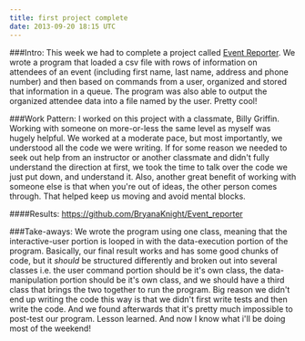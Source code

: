 ```yaml
---
title: first project complete
date: 2013-09-20 18:15 UTC
---
```



###Intro:
This week we had to complete a project called [Event Reporter](http://tutorials.jumpstartlab.com/projects/event_reporter.html). We wrote a program that loaded a csv file with rows of information on attendees of an event (including first name, last name, address and phone number) and then based on commands from a user, organized and stored that information in a queue. The program was also able to output the organized attendee data into a file named by the user. Pretty cool!

###Work Pattern:
I worked on this project with a classmate, Billy Griffin.  Working with someone on more-or-less the same level as myself was hugely helpful. We worked at a moderate pace, but most importantly, we understood all the code we were writing. If for some reason we needed to seek out help from an instructor or another classmate and didn't fully understand the direction at first, we took the time to talk over the code we just put down, and understand it. Also, another great benefit of working with someone else is that when you're out of ideas, the other person comes through. That helped keep us moving and avoid mental blocks.

####Results:
https://github.com/BryanaKnight/Event_reporter

###Take-aways:
We wrote the program using one class, meaning that the interactive-user portion is looped in with the data-execution portion of the program. Basically, our final result works and has some good chunks of code, but it *should* be structured differently and broken out into several classes i.e. the user command portion should be it's own class, the data-manipulation portion should be it's own class, and we should have a third class that brings the two together to run the program. Big reason we didn't end up writing the code this way is that we didn't first write tests and then write the code. And we found afterwards that it's pretty much impossible to post-test our program. Lesson learned. And now I know what i'll be doing most of the weekend! 
